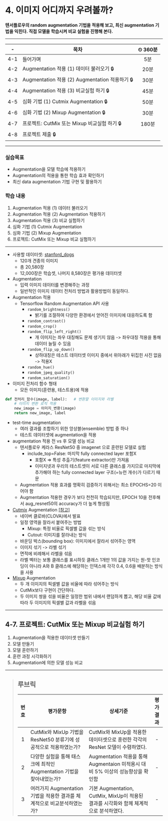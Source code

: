 # 4. 이미지 어디까지 우려볼까?

**텐서플로우의 random augmentation 기법을 적용해 보고, 최신 augmentation 기법을 익힌다. 직접 모델을 학습시켜 비교 실험을 진행해 본다.**

---

|-|목차|⏲ 360분|
|:---:|---|:---:|
|4-1| 들어가며 | 5분|
|4-2| Augmentation 적용 (1) 데이터 불러오기 🔒| 20분|
|4-3| Augmentation 적용 (2) Augmentation 적용하기 🔒| 30분|
|4-4| Augmentation 적용 (3) 비교실험 하기 🔒| 45분|
|4-5| 심화 기법 (1) Cutmix Augmentation 🔒| 50분|
|4-6| 심화 기법 (2) Mixup Augmentation 🔒| 30분|
|4-7| 프로젝트: CutMix 또는 Mixup 비교실험 하기 🔒| 180분|
|4-8| 프로젝트 제출 🔒|

---

### 실습목표

- Augmentation을 모델 학습에 적용하기
- Augmentation의 적용을 통한 학습 효과 확인하기
- 최신 data augmentation 기법 구현 및 활용하기

### 학습 내용

1. Augmentation 적용 (1) 데이터 불러오기
2. Augmentation 적용 (2) Augmentation 적용하기
3. Augmentation 적용 (3) 비교 실험하기
4. 심화 기법 (1) Cutmix Augmentation
5. 심화 기법 (2) Mixup Augmentation
6. 프로젝트: CutMix 또는 Mixup 비교 실험하기

---

- 사용할 데이터셋: [stanford_dogs](https://www.tensorflow.org/datasets/catalog/stanford_dogs)
  - 120개 견종의 이미지
  - 총 20,580장
  - 12,000장은 학습셋, 나머지 8,580장은 평가용 데이터셋
- Augmentation
  - 입력 이미지 데이터를 변경해주는 과정
  - 일반적인 이미지 데이터 전처리 방법과 활용방법이 동일하다.
- Augmentation 적용
  - Tensorflow Random Augmentation API 사용
    - `random_brightness()`
      - 밝기를 조절하여 다양한 환경에서 얻어진 이미지에 대응하도록 함
    - `random_contrast()`
    - `random_crop()`
    - `random_flip_left_right()`
      - 개 이미지는 좌우 대칭해도 문제 생기지 않음 -> 좌우대칭 적용을 통해 데이터 늘릴 수 있음
    - `random_flip_up_down()`
      - 상하대칭은 테스트 데이터셋 이미지 중에서 위아래가 뒤집힌 사진 없음 -> 적용X
    - `random_hue()`
    - `random_jpeg_quality()`
    - `random_saturation()`
- 이미지 전처리 함수 형태
  - 모든 이미지(훈련용, 테스트용)에 적용

```python
def 전처리_함수(image, label):   # 변환할 이미지와 라벨
    # 이미지 변환 로직 적용
    new_image = 이미지_변환(image)
    return new_image, label
```

- test-time augmentation
  - 여러 결과를 조합하기 위한 앙상블(ensemble) 방법 중 하나
  - 테스트 데이터셋에 augmentation을 적용
- augmentation 적용 전 vs 후 모델 성능 비교
  - 텐서플로우 케라스 ResNet50 중 imagenet 으로 훈련된 모델로 실험
    - include_top=False: 마지막 fully connected layer 포함X
      - 포함X => 특성 추출기(feature extractor)만 가져옴
      - 이미지넷과 우리의 테스트셋이 서로 다른 클래스를 가지므로 마지막에 추가해야 하는 fully connected layer 구조(=뉴런 개수)가 다르기 때문
  - Augmentation 적용 효과를 명확히 검증하기 위해서는 최소 EPOCHS=20 이어야 함
  - Augmentation 적용한 경우가 보다 천천히 학습되지만, EPOCH 10을 전후해서 aug_resnet50의 accuracy가 더 높게 형성됨
- [Cutmix](https://arxiv.org/pdf/1905.04899.pdf) Augmentation [[참고]](https://www.kaggle.com/cdeotte/cutmix-and-mixup-on-gpu-tpu)
  - 네이버 클로바(CLOVA)에서 발표
  - 일정 영역을 잘라서 붙여주는 방법
    - Mixup: 특정 비율로 픽셀별 값을 섞는 방식
    - Cutout: 이미지를 잘라내는 방식
  - 바운딩 박스(bounding box): 이미지에서 잘라서 섞어주는 영역
  - 이미지 섞기 -> 라벨 섞기
  - 면적에 비례해서 라벨을 섞음
  - 라벨 벡터는 보통 클래스를 표시하듯 클래스 1개만 1의 값을 가지는 원-핫 인코딩이 아니라 A와 B 클래스에 해당하는 인덱스에 각각 0.4, 0.6을 배분하는 방식을 사용
- [Mixup](https://arxiv.org/abs/1710.09412) Augmentation
  - 두 개 이미지의 픽셀별 값을 비율에 따라 섞어주는 방식
  - CutMix보다 구현이 간단하다.
  - 두 이미지 쌍을 섞을 비율은 일정한 범위 내에서 랜덤하게 뽑고, 해당 비율 값에 따라 두 이미지의 픽셀별 값과 라벨을 섞음

---

## 4-7. 프로젝트: CutMix 또는 Mixup 비교실험 하기

1. Augmentation을 적용한 데이터셋 만들기
2. 모델 만들기
3. 모델 훈련하기
4. 훈련 과정 시각화하기
5. Augmentation에 의한 모델 성능 비교

---

>## **루브릭**
>
>|번호|평가문항|상세기준|평가결과|
>|:---:|---|---|:---:|
>|1|CutMix와 MixUp 기법을 ResNet50 분류기에 성공적으로 적용하였는가?|CutMix와 MixUp을 적용한 데이터셋으로 훈련한 각각의 ResNet 모델이 수렴하였다.|-|
>|2|다양한 실험을 통해 태스크에 최적인 Augmentation 기법을 찾아내었는가?|Augmentation 적용을 통해 Augmentaion 미적용시 대비 5% 이상의 성능향상을 확인함|-|
>|3|여러가지 Augmentation 기법을 적용한 결과를 체계적으로 비교분석하였는가?|기본 Augmentation, CutMix, MixUp이 적용된 결과를 시각화와 함께 체계적으로 분석하였다.|-|
